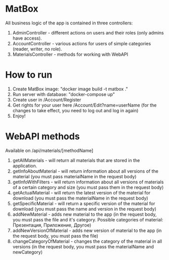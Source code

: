 # MatBox
All business logic of the app is contained in three controllers:
1. AdminController - different actions on users and their roles (only admins have access).
2. AccountController - various actions for users of simple categories (reader, writer, no role).
3. MaterialsController - methods for working with WebAPI

# How to run
1. Create MatBox image: "docker image build -t matbox ."
2. Run server with database: "docker-compose up"
3. Create user in /Account/Register
4. Get rights for your user here /Account/Edit?name=userName (for the changes to take effect, you need to log out and log in again)
5. Enjoy!

# WebAPI methods
Available on /api/materials/[methodName]
1. getAllMaterials - will return all materials that are stored in the application.
2. getInfoAboutMaterial - will return information about all versions of the material (you must pass materialName in the request body)
3. getInfoWithFilters - will return information about all versions of materials of a certain category and size (you must pass them in the request body)
4. getActualMaterial - will return the latest version of the material for download (you must pass the materialName in the request body)
5. getSpecificMaterial - will return a specific version of the material for download (you must pass the name and version in the request body)
6. addNewMaterial - adds new material to the app (in the request body, you must pass the file and it's category. Possible categories of material: Презентация, Приложение, Другое)
7. addNewVersionOfMaterial - adds new version of material to the app (in the request body, you must pass the file)
8. changeCategoryOfMaterial - changes the category of the material in all versions (in the request body, you must pass the materialName and newCategory)